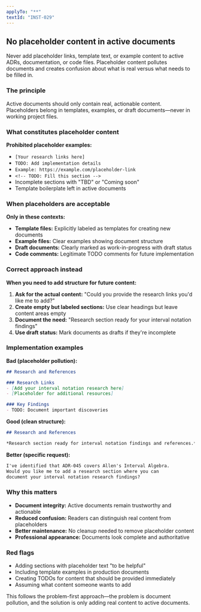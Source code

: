 ```yaml
---
applyTo: "**"
textId: "INST-029"
---
```


## No placeholder content in active documents

Never add placeholder links, template text, or example content to active ADRs, documentation, or code files. Placeholder content pollutes documents and creates confusion about what is real versus what needs to be filled in.

### The principle

Active documents should only contain real, actionable content. Placeholders belong in templates, examples, or draft documents—never in working project files.

### What constitutes placeholder content

**Prohibited placeholder examples:**

- `[Your research links here]`
- `TODO: Add implementation details`
- `Example: https://example.com/placeholder-link`
- `<!-- TODO: Fill this section -->`
- Incomplete sections with "TBD" or "Coming soon"
- Template boilerplate left in active documents

### When placeholders are acceptable

**Only in these contexts:**

- **Template files:** Explicitly labeled as templates for creating new documents
- **Example files:** Clear examples showing document structure
- **Draft documents:** Clearly marked as work-in-progress with draft status
- **Code comments:** Legitimate TODO comments for future implementation

### Correct approach instead

**When you need to add structure for future content:**

1. **Ask for the actual content:** "Could you provide the research links you'd like me to add?"
2. **Create empty but labeled sections:** Use clear headings but leave content areas empty
3. **Document the need:** "Research section ready for your interval notation findings"
4. **Use draft status:** Mark documents as drafts if they're incomplete

### Implementation examples

**Bad (placeholder pollution):**

```markdown
## Research and References

### Research Links
- [Add your interval notation research here]
- [Placeholder for additional resources]

### Key Findings
- TODO: Document important discoveries
```

**Good (clean structure):**

```markdown
## Research and References

*Research section ready for interval notation findings and references.*
```

**Better (specific request):**

```markdown
I've identified that ADR-045 covers Allen's Interval Algebra.
Would you like me to add a research section where you can
document your interval notation research findings?
```

### Why this matters

- **Document integrity:** Active documents remain trustworthy and actionable
- **Reduced confusion:** Readers can distinguish real content from placeholders
- **Better maintenance:** No cleanup needed to remove placeholder content
- **Professional appearance:** Documents look complete and authoritative

### Red flags

- Adding sections with placeholder text "to be helpful"
- Including template examples in production documents
- Creating TODOs for content that should be provided immediately
- Assuming what content someone wants to add

This follows the problem-first approach—the problem is document pollution, and the solution is only adding real content to active documents.
